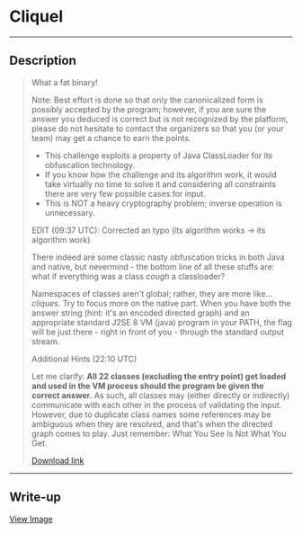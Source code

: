 # Cliquel

----
## Description

> What a fat binary!
> 
> Note: Best effort is done so that only the canonicalized form is possibly accepted by the program; however, if you are sure the answer you deduced is correct but is not recognized by the platform, please do not hesitate to contact the organizers so that you (or your team) may get a chance to earn the points.
> 
> - This challenge exploits a property of Java ClassLoader for its obfuscation technology.
> - If you know how the challenge and its algorithm work, it would take virtually no time to solve it and considering all constraints there are very few possible cases for input.
> - This is NOT a heavy cryptography problem; inverse operation is unnecessary.
> 
> EDIT (09:37 UTC): Corrected an typo (its algorithm works -> its algorithm work)
> 
> There indeed are some classic nasty obfuscation tricks in both Java and native, but nevermind - the bottom line of all these stuffs are: what if everything was a class *cough* a classloader?
> 
> Namespaces of classes aren't global; rather, they are more like... *cliques*. Try to focus more on the native part. When you have both the answer string (hint: it's an encoded directed graph) and an appropriate standard J2SE 8 VM (java) program in your PATH, the flag will be just there - right in front of you - through the standard output stream.
> 
> Additional Hints (22:10 UTC)
> 
> Let me clarify: **All 22 classes (excluding the entry point) get loaded and used in the VM process should the program be given the correct answer.** As such, all classes may (either directly or indirectly) communicate with each other in the process of validating the input. However, due to duplicate class names some references may be ambiguous when they are resolved, and that's when the directed graph comes to play. Just remember: What You See Is Not What You Get.
> 
> [Download link](clique)

----
## Write-up

[View Image](writeup.svg)
